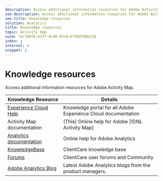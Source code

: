 ```yaml
---
description: Access additional information resources for Adobe Activity Map.
seo-description: Access additional information resources for Adobe Activity Map.
seo-title: Knowledge resources
solution: Analytics
title: Knowledge resources
topic: Activity map
uuid: 7ac780f6-b37f-4c96-93c0-67988798e318
index: y
internal: n
snippet: y
---
```


# Knowledge resources

Access additional information resources for Adobe Activity Map.

|  Knowledge Resource  | Details  |
|---|---|
|  [Experience Cloud Help]( https://marketing.adobe.com/resources/help/en_US/home/index.html)  | Knowledge portal for all Adobe Experience Cloud documentation  |
|  Activity Map documentation  |(This) Online help for Adobe [!DNL Activity Map] |
|  [Analytics documentation](https://marketing.adobe.com/resources/help/en_US/reference/)  | Online help for Adobe Analytics  |
|  [KnowledgeBase](https://helpx.adobe.com/support/analytics.html)  | ClientCare knowledge base  |
|  [Forums](https://forums.adobe.com/community/experience-cloud/analytics-cloud/analytics)  | ClientCare user forums and Community  |
|  [Adobe Analytics Blog](https://blogs.adobe.com/digitalmarketing/analytics/)  | Latest Adobe Analytics blogs from the product managers.  |

